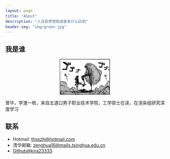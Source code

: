 ```yaml
---
layout: page
title: "About"
description: "人没有梦想和咸鱼有什么区别"
header-img: "img/green.jpg"
---
```

## 我是谁

<center>
    <p><img src="img/ceng_small.jpg" align="center"></p>
</center>

曾华，学渣一枚，来自五道口男子职业技术学院，工学硕士在读，在渲染组研究深度学习


## 联系
* Hotmail: thsszh@hotmail.com
* 清华邮箱: zenghua16@mails.tsinghua.edu.cn
* [Github@kira23333](https://github.com/Kira23333)
